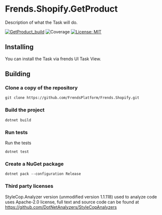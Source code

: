 # Frends.Shopify.GetProduct

Description of what the Task will do.

[![GetProduct_build](https://github.com/FrendsPlatform/Frends.Shopify/actions/workflows/GetProduct_build_and_test_on_main.yml/badge.svg)](https://github.com/FrendsPlatform/Frends.Shopify/actions/workflows/GetProduct_build_and_test_on_main.yml)
![Coverage](https://app-github-custom-badges.azurewebsites.net/Badge?key=FrendsPlatform/Frends.Shopify/Frends.Shopify.GetProduct|main)
[![License: MIT](https://img.shields.io/badge/License-MIT-green.svg)](https://opensource.org/licenses/MIT)

## Installing

You can install the Task via frends UI Task View.

## Building

### Clone a copy of the repository

`git clone https://github.com/FrendsPlatform/Frends.Shopify.git`

### Build the project

`dotnet build`

### Run tests

Run the tests

`dotnet test`

### Create a NuGet package

`dotnet pack --configuration Release`

### Third party licenses

StyleCop.Analyzer version (unmodified version 1.1.118) used to analyze code uses Apache-2.0 license, full text and
source code can be found at https://github.com/DotNetAnalyzers/StyleCopAnalyzers

